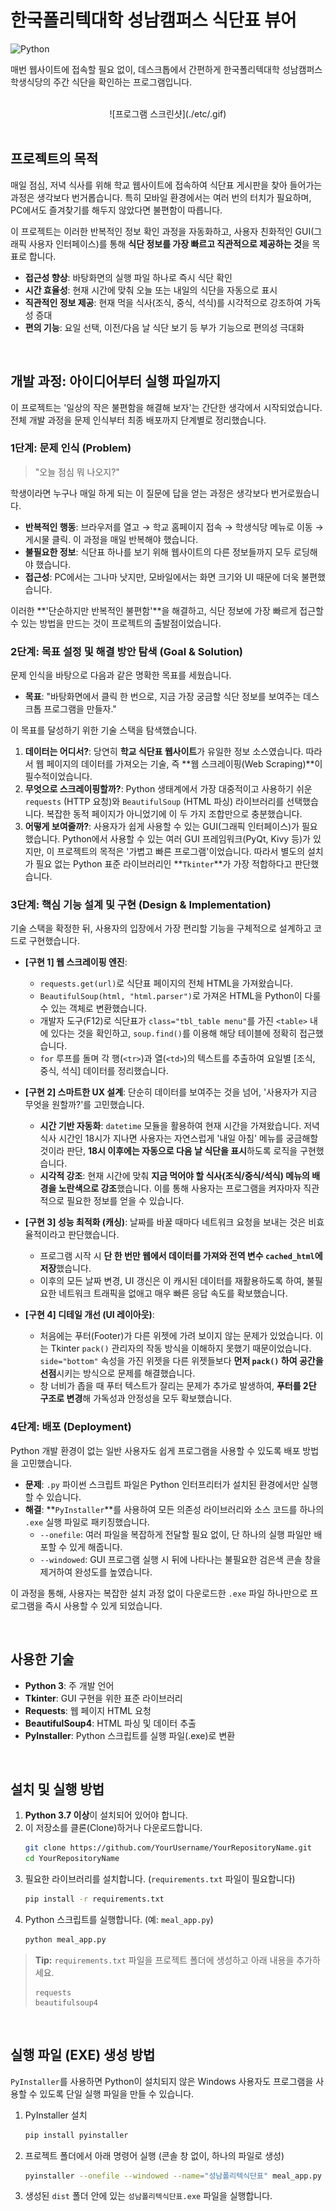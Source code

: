 # 한국폴리텍대학 성남캠퍼스 식단표 뷰어

![Python](https://img.shields.io/badge/Python-3.7%2B-blue?logo=python)

매번 웹사이트에 접속할 필요 없이, 데스크톱에서 간편하게 한국폴리텍대학 성남캠퍼스 학생식당의 주간 식단을 확인하는 프로그램입니다.

<br>
<div align="center">
![프로그램 스크린샷](./etc/.gif)
</div>
<br>

## 프로젝트의 목적

매일 점심, 저녁 식사를 위해 학교 웹사이트에 접속하여 식단표 게시판을 찾아 들어가는 과정은 생각보다 번거롭습니다. 특히 모바일 환경에서는 여러 번의 터치가 필요하며, PC에서도 즐겨찾기를 해두지 않았다면 불편함이 따릅니다.

이 프로젝트는 이러한 반복적인 정보 확인 과정을 자동화하고, 사용자 친화적인 GUI(그래픽 사용자 인터페이스)를 통해 **식단 정보를 가장 빠르고 직관적으로 제공하는 것**을 목표로 합니다.

- **접근성 향상**: 바탕화면의 실행 파일 하나로 즉시 식단 확인
- **시간 효율성**: 현재 시간에 맞춰 오늘 또는 내일의 식단을 자동으로 표시
- **직관적인 정보 제공**: 현재 먹을 식사(조식, 중식, 석식)를 시각적으로 강조하여 가독성 증대
- **편의 기능**: 요일 선택, 이전/다음 날 식단 보기 등 부가 기능으로 편의성 극대화

<br>

## 개발 과정: 아이디어부터 실행 파일까지

이 프로젝트는 '일상의 작은 불편함을 해결해 보자'는 간단한 생각에서 시작되었습니다. 전체 개발 과정을 문제 인식부터 최종 배포까지 단계별로 정리했습니다.

### 1단계: 문제 인식 (Problem)

> "오늘 점심 뭐 나오지?"

학생이라면 누구나 매일 하게 되는 이 질문에 답을 얻는 과정은 생각보다 번거로웠습니다.

- **반복적인 행동**: 브라우저를 열고 → 학교 홈페이지 접속 → 학생식당 메뉴로 이동 → 게시물 클릭. 이 과정을 매일 반복해야 했습니다.
- **불필요한 정보**: 식단표 하나를 보기 위해 웹사이트의 다른 정보들까지 모두 로딩해야 했습니다.
- **접근성**: PC에서는 그나마 낫지만, 모바일에서는 화면 크기와 UI 때문에 더욱 불편했습니다.

이러한 **'단순하지만 반복적인 불편함'**을 해결하고, 식단 정보에 가장 빠르게 접근할 수 있는 방법을 만드는 것이 프로젝트의 출발점이었습니다.

### 2단계: 목표 설정 및 해결 방안 탐색 (Goal & Solution)

문제 인식을 바탕으로 다음과 같은 명확한 목표를 세웠습니다.

- **목표**: "바탕화면에서 클릭 한 번으로, 지금 가장 궁금할 식단 정보를 보여주는 데스크톱 프로그램을 만들자."

이 목표를 달성하기 위한 기술 스택을 탐색했습니다.

1.  **데이터는 어디서?**: 당연히 **학교 식단표 웹사이트**가 유일한 정보 소스였습니다. 따라서 웹 페이지의 데이터를 가져오는 기술, 즉 **웹 스크레이핑(Web Scraping)**이 필수적이었습니다.
2.  **무엇으로 스크레이핑할까?**: Python 생태계에서 가장 대중적이고 사용하기 쉬운 `requests` (HTTP 요청)와 `BeautifulSoup` (HTML 파싱) 라이브러리를 선택했습니다. 복잡한 동적 페이지가 아니었기에 이 두 가지 조합만으로 충분했습니다.
3.  **어떻게 보여줄까?**: 사용자가 쉽게 사용할 수 있는 GUI(그래픽 인터페이스)가 필요했습니다. Python에서 사용할 수 있는 여러 GUI 프레임워크(PyQt, Kivy 등)가 있지만, 이 프로젝트의 목적은 '가볍고 빠른 프로그램'이었습니다. 따라서 별도의 설치가 필요 없는 Python 표준 라이브러리인 **`Tkinter`**가 가장 적합하다고 판단했습니다.

### 3단계: 핵심 기능 설계 및 구현 (Design & Implementation)

기술 스택을 확정한 뒤, 사용자의 입장에서 가장 편리할 기능을 구체적으로 설계하고 코드로 구현했습니다.

- **[구현 1] 웹 스크레이핑 엔진**:
    - `requests.get(url)`로 식단표 페이지의 전체 HTML을 가져왔습니다.
    - `BeautifulSoup(html, "html.parser")`로 가져온 HTML을 Python이 다룰 수 있는 객체로 변환했습니다.
    - 개발자 도구(F12)로 식단표가 `class="tbl_table menu"`를 가진 `<table>` 내에 있다는 것을 확인하고, `soup.find()`를 이용해 해당 테이블에 정확히 접근했습니다.
    - `for` 루프를 돌며 각 행(`<tr>`)과 열(`<td>`)의 텍스트를 추출하여 요일별 [조식, 중식, 석식] 데이터를 정리했습니다.

- **[구현 2] 스마트한 UX 설계**: 단순히 데이터를 보여주는 것을 넘어, '사용자가 지금 무엇을 원할까?'를 고민했습니다.
    - **시간 기반 자동화**: `datetime` 모듈을 활용하여 현재 시간을 가져왔습니다. 저녁 식사 시간인 18시가 지나면 사용자는 자연스럽게 '내일 아침' 메뉴를 궁금해할 것이라 판단, **18시 이후에는 자동으로 다음 날 식단을 표시**하도록 로직을 구현했습니다.
    - **시각적 강조**: 현재 시간에 맞춰 **지금 먹어야 할 식사(조식/중식/석식) 메뉴의 배경을 노란색으로 강조**했습니다. 이를 통해 사용자는 프로그램을 켜자마자 직관적으로 필요한 정보를 얻을 수 있습니다.

- **[구현 3] 성능 최적화 (캐싱)**: 날짜를 바꿀 때마다 네트워크 요청을 보내는 것은 비효율적이라고 판단했습니다.
    - 프로그램 시작 시 **단 한 번만 웹에서 데이터를 가져와 전역 변수 `cached_html`에 저장**했습니다.
    - 이후의 모든 날짜 변경, UI 갱신은 이 캐시된 데이터를 재활용하도록 하여, 불필요한 네트워크 트래픽을 없애고 매우 빠른 응답 속도를 확보했습니다.

- **[구현 4] 디테일 개선 (UI 레이아웃)**:
    - 처음에는 푸터(Footer)가 다른 위젯에 가려 보이지 않는 문제가 있었습니다. 이는 Tkinter `pack()` 관리자의 작동 방식을 이해하지 못했기 때문이었습니다. `side="bottom"` 속성을 가진 위젯을 다른 위젯들보다 **먼저 `pack()` 하여 공간을 선점**시키는 방식으로 문제를 해결했습니다.
    - 창 너비가 좁을 때 푸터 텍스트가 잘리는 문제가 추가로 발생하여, **푸터를 2단 구조로 변경**해 가독성과 안정성을 모두 확보했습니다.

### 4단계: 배포 (Deployment)

Python 개발 환경이 없는 일반 사용자도 쉽게 프로그램을 사용할 수 있도록 배포 방법을 고민했습니다.

- **문제**: `.py` 파이썬 스크립트 파일은 Python 인터프리터가 설치된 환경에서만 실행할 수 있습니다.
- **해결**: **`PyInstaller`**를 사용하여 모든 의존성 라이브러리와 소스 코드를 하나의 `.exe` 실행 파일로 패키징했습니다.
    - `--onefile`: 여러 파일을 복잡하게 전달할 필요 없이, 단 하나의 실행 파일만 배포할 수 있게 해줍니다.
    - `--windowed`: GUI 프로그램 실행 시 뒤에 나타나는 불필요한 검은색 콘솔 창을 제거하여 완성도를 높였습니다.

이 과정을 통해, 사용자는 복잡한 설치 과정 없이 다운로드한 `.exe` 파일 하나만으로 프로그램을 즉시 사용할 수 있게 되었습니다.

<br>

## 사용한 기술

- **Python 3**: 주 개발 언어
- **Tkinter**: GUI 구현을 위한 표준 라이브러리
- **Requests**: 웹 페이지 HTML 요청
- **BeautifulSoup4**: HTML 파싱 및 데이터 추출
- **PyInstaller**: Python 스크립트를 실행 파일(.exe)로 변환

<br>

## 설치 및 실행 방법

1.  **Python 3.7 이상**이 설치되어 있어야 합니다.
2.  이 저장소를 클론(Clone)하거나 다운로드합니다.
    ```bash
    git clone https://github.com/YourUsername/YourRepositoryName.git
    cd YourRepositoryName
    ```
3.  필요한 라이브러리를 설치합니다. (`requirements.txt` 파일이 필요합니다)
    ```bash
    pip install -r requirements.txt
    ```
4.  Python 스크립트를 실행합니다. (예: `meal_app.py`)
    ```bash
    python meal_app.py
    ```

> **Tip:** `requirements.txt` 파일을 프로젝트 폴더에 생성하고 아래 내용을 추가하세요.
> ```
> requests
> beautifulsoup4
> ```

<br>

## 실행 파일 (EXE) 생성 방법

`PyInstaller`를 사용하면 Python이 설치되지 않은 Windows 사용자도 프로그램을 사용할 수 있도록 단일 실행 파일을 만들 수 있습니다.

1.  PyInstaller 설치
    ```bash
    pip install pyinstaller
    ```
2.  프로젝트 폴더에서 아래 명령어 실행 (콘솔 창 없이, 하나의 파일로 생성)
    ```bash
    pyinstaller --onefile --windowed --name="성남폴리텍식단표" meal_app.py
    ```
3.  생성된 `dist` 폴더 안에 있는 `성남폴리텍식단표.exe` 파일을 실행합니다.

